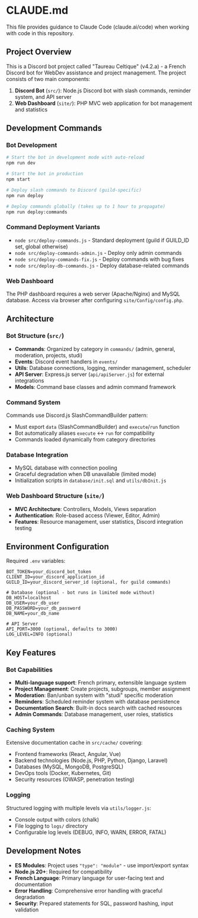# CLAUDE.md

This file provides guidance to Claude Code (claude.ai/code) when working with code in this repository.

## Project Overview

This is a Discord bot project called "Taureau Celtique" (v4.2.a) - a French Discord bot for WebDev assistance and project management. The project consists of two main components:

1. **Discord Bot** (`src/`): Node.js Discord bot with slash commands, reminder system, and API server
2. **Web Dashboard** (`site/`): PHP MVC web application for bot management and statistics

## Development Commands

### Bot Development
```bash
# Start the bot in development mode with auto-reload
npm run dev

# Start the bot in production
npm start

# Deploy slash commands to Discord (guild-specific)
npm run deploy

# Deploy commands globally (takes up to 1 hour to propagate)
npm run deploy:commands
```

### Command Deployment Variants
- `node src/deploy-commands.js` - Standard deployment (guild if GUILD_ID set, global otherwise)
- `node src/deploy-commands-admin.js` - Deploy only admin commands
- `node src/deploy-commands-fix.js` - Deploy commands with bug fixes
- `node src/deploy-db-commands.js` - Deploy database-related commands

### Web Dashboard
The PHP dashboard requires a web server (Apache/Nginx) and MySQL database. Access via browser after configuring `site/Config/config.php`.

## Architecture

### Bot Structure (`src/`)
- **Commands**: Organized by category in `commands/` (admin, general, moderation, projects, studi)
- **Events**: Discord event handlers in `events/`
- **Utils**: Database connections, logging, reminder management, scheduler
- **API Server**: Express.js server (`api/apiServer.js`) for external integrations
- **Models**: Command base classes and admin command framework

### Command System
Commands use Discord.js SlashCommandBuilder pattern:
- Must export `data` (SlashCommandBuilder) and `execute`/`run` function
- Bot automatically aliases `execute` ↔ `run` for compatibility
- Commands loaded dynamically from category directories

### Database Integration
- MySQL database with connection pooling
- Graceful degradation when DB unavailable (limited mode)
- Initialization scripts in `database/init.sql` and `utils/dbInit.js`

### Web Dashboard Structure (`site/`)
- **MVC Architecture**: Controllers, Models, Views separation
- **Authentication**: Role-based access (Viewer, Editor, Admin)
- **Features**: Resource management, user statistics, Discord integration testing

## Environment Configuration

Required `.env` variables:
```
BOT_TOKEN=your_discord_bot_token
CLIENT_ID=your_discord_application_id
GUILD_ID=your_discord_server_id (optional, for guild commands)

# Database (optional - bot runs in limited mode without)
DB_HOST=localhost
DB_USER=your_db_user
DB_PASSWORD=your_db_password
DB_NAME=your_db_name

# API Server
API_PORT=3000 (optional, defaults to 3000)
LOG_LEVEL=INFO (optional)
```

## Key Features

### Bot Capabilities
- **Multi-language support**: French primary, extensible language system
- **Project Management**: Create projects, subgroups, member assignment
- **Moderation**: Ban/unban system with "studi" specific moderation
- **Reminders**: Scheduled reminder system with database persistence  
- **Documentation Search**: Built-in docs search with cached resources
- **Admin Commands**: Database management, user roles, statistics

### Caching System
Extensive documentation cache in `src/cache/` covering:
- Frontend frameworks (React, Angular, Vue)
- Backend technologies (Node.js, PHP, Python, Django, Laravel)
- Databases (MySQL, MongoDB, PostgreSQL)
- DevOps tools (Docker, Kubernetes, Git)
- Security resources (OWASP, penetration testing)

### Logging
Structured logging with multiple levels via `utils/logger.js`:
- Console output with colors (chalk)
- File logging to `logs/` directory
- Configurable log levels (DEBUG, INFO, WARN, ERROR, FATAL)

## Development Notes

- **ES Modules**: Project uses `"type": "module"` - use import/export syntax
- **Node.js 20+**: Required for compatibility
- **French Language**: Primary language for user-facing text and documentation
- **Error Handling**: Comprehensive error handling with graceful degradation
- **Security**: Prepared statements for SQL, password hashing, input validation